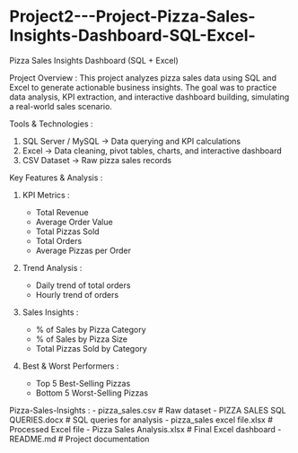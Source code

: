 # Project2---Project-Pizza-Sales-Insights-Dashboard-SQL-Excel-
Pizza Sales Insights Dashboard (SQL + Excel)

Project Overview :
This project analyzes pizza sales data using SQL and Excel to generate actionable business insights.
The goal was to practice data analysis, KPI extraction, and interactive dashboard building, simulating a real-world sales scenario.

Tools & Technologies :
1. SQL Server / MySQL → Data querying and KPI calculations
2. Excel → Data cleaning, pivot tables, charts, and interactive dashboard
3. CSV Dataset → Raw pizza sales records

Key Features & Analysis : 
1. KPI Metrics : 
    - Total Revenue
    - Average Order Value
    - Total Pizzas Sold
    - Total Orders
    - Average Pizzas per Order

2. Trend Analysis : 
    - Daily trend of total orders
    - Hourly trend of orders

3. Sales Insights : 
    - % of Sales by Pizza Category
    - % of Sales by Pizza Size
    - Total Pizzas Sold by Category

4. Best & Worst Performers : 
    - Top 5 Best-Selling Pizzas
    - Bottom 5 Worst-Selling Pizzas


Pizza-Sales-Insights :
    - pizza_sales.csv                 # Raw dataset
    - PIZZA SALES SQL QUERIES.docx    # SQL queries for analysis
    - pizza_sales excel file.xlsx     # Processed Excel file
    - Pizza Sales Analysis.xlsx       # Final Excel dashboard
    - README.md                       # Project documentation

